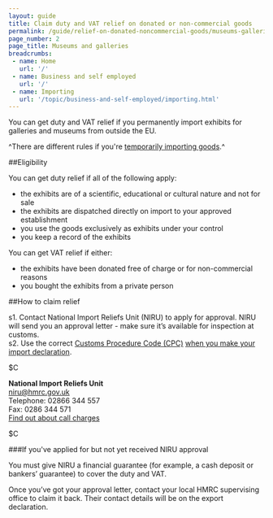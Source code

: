 ```yaml
---
layout: guide
title: Claim duty and VAT relief on donated or non-commercial goods
permalink: /guide/relief-on-donated-noncommercial-goods/museums-galleries.html
page_number: 2
page_title: Museums and galleries
breadcrumbs:
 - name: Home
   url: '/'
 - name: Business and self employed
   url: '/'
 - name: Importing
   url: '/topic/business-and-self-employed/importing.html'   
---
```


You can get duty and VAT relief if you permanently import exhibits for galleries and museums from outside the EU.

^There are different rules if you're [temporarily importing goods](/link).^

##Eligibility

You can get duty relief if all of the following apply:

- the exhibits are of a scientific, educational or cultural nature and not for sale
- the exhibits are dispatched directly on import to your approved establishment
- you use the goods exclusively as exhibits under your control
- you keep a record of the exhibits

You can get VAT relief if either:

- the exhibits have been donated free of charge or for non-commercial reasons
- you bought the exhibits from a private person

##How to claim relief

s1. Contact National Import Reliefs Unit (NIRU) to apply for approval. NIRU will send you an approval letter - make sure it’s available for inspection at customs.    
s2. Use the correct [Customs Procedure Code (CPC)](/trade-tariff) [when you make your import declaration](/link).    

$C

**National Import Reliefs Unit**     
<niru@hmrc.gov.uk>       
Telephone: 02866 344 557     
Fax: 0286 344 571      
[Find out about call charges](/call-charges)   

$C


###If you've applied for but not yet received NIRU approval

You must give NIRU a financial guarantee (for example, a cash deposit or bankers’ guarantee) to cover the duty and VAT. 
  
Once you’ve got your approval letter, contact your local HMRC supervising office to claim it back. Their contact details will be on the export declaration.    
